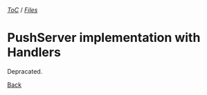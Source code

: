 [_ToC_](../push-server.md) / [_Files_](./index.md)

# PushServer implementation with Handlers

Depracated.

[Back](./index.md)